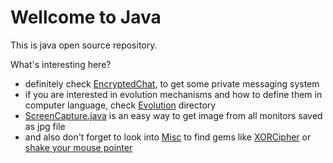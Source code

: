 # Wellcome to Java

This is java open source repository.

What's interesting here?
- definitely check [EncryptedChat](EncryptedChat/src/main/java/it/justDo/chat/), to get some private messaging system
- if you are interested in evolution mechanisms and how to define them in computer language, check [Evolution](Evolution/src/main/java/it/justDo/evolution/) directory
- [ScreenCapture.java](ScreenCapture/ScreenCapture.java) is an easy way to get image from all monitors saved as jpg file 
- and also don't forget to look into [Misc](Misc) to find gems like [XORCipher](Misc/XORCipher.java) or [shake your mouse pointer](Misc/AutoIt.java)

